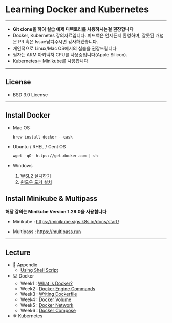 Learning Docker and Kubernetes
===
***
- **Git clone을 하여 실습 예제 디렉토리를 사용하시는걸 권장합니다**
- Docker, Kubernetes 강의자료입니다. 피드백은 언제든지 환영하며, 잘못된 개념은 PR 혹은 Issue남겨주시면 감사하겠습니다.
- 개인적으로 Linux/Mac OS에서의 실습을 권장드립니다
- 필자는 ARM 아키텍쳐 CPU를 사용중입니다(Apple Silicon).
- Kubernetes는 Minikube를 사용합니다
***
## License

- BSD 3.0 License
***
## Install Docker

- Mac OS

    ~~~
    brew install docker --cask
    ~~~

- Ubuntu / RHEL / Cent OS

    ~~~
    wget -qO- https://get.docker.com | sh
    ~~~

- Windows

    1. [WSL2 설치하기](https://gaesae.com/161)
    2. [윈도우 도커 설치](https://goddaehee.tistory.com/251)
## Install Minikube & Multipass

**해당 강의는 Minikube Version 1.29.0을 사용합니다**

- Minikube : https://minikube.sigs.k8s.io/docs/start/

- Multipass : https://multipass.run

***
## Lecture
- 📖 Appendix
    - [Using Shell Script](./Appendix-Shell-Script-Grammer-In-Bash/Readme.md)
- 💻 Docker
    - Week1 : [What is Docker?](./docker-1-What-is-docker%3F/)
    - Week2 : [Docker Engine Commands](./docker-2-Docker-Engine-Commands/)
    - Week3 : [Writing Dockerfile](./docker-3-Dockerfile/)
    - Week4 : [Docker Volume](./docker-4-Docker-Volume/)
    - Week5 : [Docker Network](./docker-5-Docker-Network/)
    - Week6 : [Docker Compose]()
- ☸️ Kubernetes
